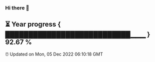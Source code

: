 ### Hi there 👋
⏳ Year progress { ███████████████████████████▁▁▁ } 92.67 %
---
⏰ Updated on Mon, 05 Dec 2022 06:10:18 GMT

